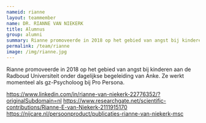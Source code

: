 ```yaml
---
nameid: rianne
layout: teammember
name: DR. RIANNE VAN NIEKERK
title: Alumnus
group: alumni
summary: Rianne promoveerde in 2018 op het gebied van angst bij kinderen aan de Radboud Universiteit onder dagelijkse begeleiding van Anke. Ze werkt momenteel als gz-Psycholoog bij Pro Persona
permalink: /team/rianne
image: /img/rianne.jpg
---
```


Rianne promoveerde in 2018 op het gebied van angst bij kinderen aan de Radboud Universiteit onder dagelijkse begeleiding van Anke. Ze werkt momenteel als gz-Psycholoog bij Pro Persona.

https://www.linkedin.com/in/rianne-van-niekerk-22776352/?originalSubdomain=nl
https://www.researchgate.net/scientific-contributions/Rianne-E-van-Niekerk-2111915170
https://nijcare.nl/persoonproduct/publicaties-rianne-van-niekerk-msc
